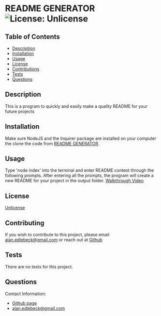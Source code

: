 # README GENERATOR ![License: Unlicense](https://img.shields.io/badge/license-Unlicense-blue.svg)

  ## Table of Contents
  - [Description](#description)
  - [Installation](#installation)
  - [Usage](#usage)
  - [License](#license)
  - [Contributions](#contributing)
  - [Tests](#tests)
  - [Questions](#questions)

  
  ## Description
  This is a program to quickly and easily make a quality README for your future projects
  
  ## Installation
  Make sure NodeJS and the Inquirer package are installed on your computer the clone the code from [README GENERATOR](www.github.com/edlebeck/readme-generator).
  
  ## Usage
  Type 'node index' into the terminal and enter README content through the following prompts.  After entering all the prompts, the program will create a new README for your project in the output folder. [Walkthrough Video](https://drive.google.com/file/d/1Jgj3hkoJ_YGmwZT48VHMUQ5vEC4blTLx/view)
  
  ## License
  [Unlicense](http://unlicense.org/)   
    
  
  ## Contributing
  If you wish to contribute to this project, please email alan.edlebeck@gmail.com or reach out at [Github](www.github.com/edlebeck)
  
  ## Tests
  There are no tests for this project.
  
  ## Questions
  Contact Information:
  - [Github page](https://github.com/edlebeck)
  - alan.edlebeck@gmail.com